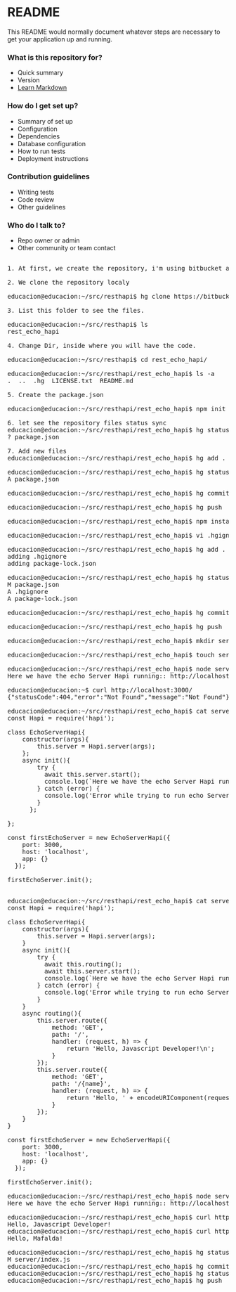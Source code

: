 # README #

This README would normally document whatever steps are necessary to get your application up and running.

### What is this repository for? ###

* Quick summary
* Version
* [Learn Markdown](https://bitbucket.org/tutorials/markdowndemo)

### How do I get set up? ###

* Summary of set up
* Configuration
* Dependencies
* Database configuration
* How to run tests
* Deployment instructions

### Contribution guidelines ###

* Writing tests
* Code review
* Other guidelines

### Who do I talk to? ###

* Repo owner or admin
* Other community or team contact

<pre>

1. At first, we create the repository, i'm using bitbucket and mercurial

2. We clone the repository localy

educacion@educacion:~/src/resthapi$ hg clone https://bitbucket.org/maximilianou/rest_echo_hapi/

3. List this folder to see the files.

educacion@educacion:~/src/resthapi$ ls
rest_echo_hapi

4. Change Dir, inside where you will have the code.

educacion@educacion:~/src/resthapi$ cd rest_echo_hapi/

educacion@educacion:~/src/resthapi/rest_echo_hapi$ ls -a
.  ..  .hg  LICENSE.txt  README.md

5. Create the package.json

educacion@educacion:~/src/resthapi/rest_echo_hapi$ npm init -y

6. let see the repository files status sync
educacion@educacion:~/src/resthapi/rest_echo_hapi$ hg status
? package.json

7. Add new files
educacion@educacion:~/src/resthapi/rest_echo_hapi$ hg add .

educacion@educacion:~/src/resthapi/rest_echo_hapi$ hg status
A package.json

educacion@educacion:~/src/resthapi/rest_echo_hapi$ hg commit -m 'initial commit' -u maximilianou@gmail.com

educacion@educacion:~/src/resthapi/rest_echo_hapi$ hg push

educacion@educacion:~/src/resthapi/rest_echo_hapi$ npm install hapi --save

educacion@educacion:~/src/resthapi/rest_echo_hapi$ vi .hgignore

educacion@educacion:~/src/resthapi/rest_echo_hapi$ hg add .
adding .hgignore
adding package-lock.json

educacion@educacion:~/src/resthapi/rest_echo_hapi$ hg status
M package.json
A .hgignore
A package-lock.json

educacion@educacion:~/src/resthapi/rest_echo_hapi$ hg commit -m 'repository sanity' -u maximilianou@gmail.com

educacion@educacion:~/src/resthapi/rest_echo_hapi$ hg push

educacion@educacion:~/src/resthapi/rest_echo_hapi$ mkdir server

educacion@educacion:~/src/resthapi/rest_echo_hapi$ touch server/index.js

educacion@educacion:~/src/resthapi/rest_echo_hapi$ node server/index.js 
Here we have the echo Server Hapi running:: http://localhost:3000

educacion@educacion:~$ curl http://localhost:3000/
{"statusCode":404,"error":"Not Found","message":"Not Found"}

educacion@educacion:~/src/resthapi/rest_echo_hapi$ cat server/index.js 
const Hapi = require('hapi');

class EchoServerHapi{
    constructor(args){
        this.server = Hapi.server(args);
    };
    async init(){
        try {
          await this.server.start();
          console.log(`Here we have the echo Server Hapi running:: ${this.server.info.uri}`);
        } catch (error) {
          console.log('Error while trying to run echo Server Hapi:: ' + error.message);
        }
      };
      
};

const firstEchoServer = new EchoServerHapi({
    port: 3000,
    host: 'localhost',
    app: {}
  });

firstEchoServer.init();


educacion@educacion:~/src/resthapi/rest_echo_hapi$ cat server/index.js 
const Hapi = require('hapi');

class EchoServerHapi{
    constructor(args){
        this.server = Hapi.server(args);
    }
    async init(){
        try {
          await this.routing();
          await this.server.start();
          console.log(`Here we have the echo Server Hapi running:: ${this.server.info.uri}`);
        } catch (error) {
          console.log('Error while trying to run echo Server Hapi:: ' + error.message);
        }
    }
    async routing(){
        this.server.route({
            method: 'GET',
            path: '/',
            handler: (request, h) => {
                return 'Hello, Javascript Developer!\n';
            }
        });        
        this.server.route({
            method: 'GET',
            path: '/{name}',
            handler: (request, h) => {
                return 'Hello, ' + encodeURIComponent(request.params.name) + '!\n';
            }
        });
    }
}

const firstEchoServer = new EchoServerHapi({
    port: 3000,
    host: 'localhost',
    app: {}
  });

firstEchoServer.init();

educacion@educacion:~/src/resthapi/rest_echo_hapi$ node server/index.js 
Here we have the echo Server Hapi running:: http://localhost:3000

educacion@educacion:~/src/resthapi/rest_echo_hapi$ curl http://localhost:3000/
Hello, Javascript Developer!
educacion@educacion:~/src/resthapi/rest_echo_hapi$ curl http://localhost:3000/Mafalda
Hello, Mafalda!

educacion@educacion:~/src/resthapi/rest_echo_hapi$ hg status
M server/index.js
educacion@educacion:~/src/resthapi/rest_echo_hapi$ hg commit -u maximilianou@gmail.com -m 'Hello URL routing()'
educacion@educacion:~/src/resthapi/rest_echo_hapi$ hg status
educacion@educacion:~/src/resthapi/rest_echo_hapi$ hg push




</pre>
